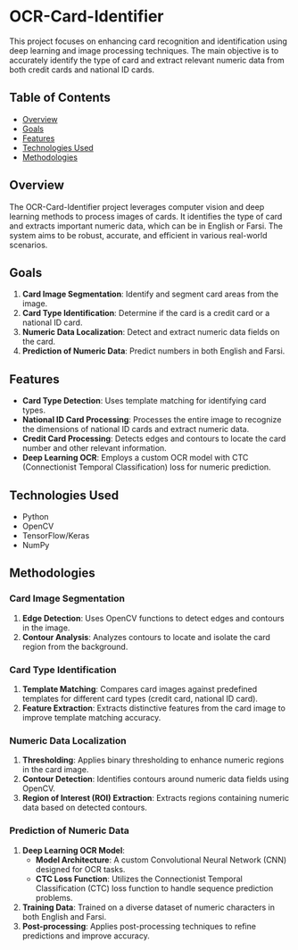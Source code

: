 # OCR-Card-Identifier

This project focuses on enhancing card recognition and identification using deep learning and image processing techniques. The main objective is to accurately identify the type of card and extract relevant numeric data from both credit cards and national ID cards.

## Table of Contents
- [Overview](#overview)
- [Goals](#goals)
- [Features](#features)
- [Technologies Used](#technologies-used)
- [Methodologies](#methodologies)

## Overview
The OCR-Card-Identifier project leverages computer vision and deep learning methods to process images of cards. It identifies the type of card and extracts important numeric data, which can be in English or Farsi. The system aims to be robust, accurate, and efficient in various real-world scenarios.

## Goals
1. **Card Image Segmentation**: Identify and segment card areas from the image.
2. **Card Type Identification**: Determine if the card is a credit card or a national ID card.
3. **Numeric Data Localization**: Detect and extract numeric data fields on the card.
4. **Prediction of Numeric Data**: Predict numbers in both English and Farsi.

## Features
- **Card Type Detection**: Uses template matching for identifying card types.
- **National ID Card Processing**: Processes the entire image to recognize the dimensions of national ID cards and extract numeric data.
- **Credit Card Processing**: Detects edges and contours to locate the card number and other relevant information.
- **Deep Learning OCR**: Employs a custom OCR model with CTC (Connectionist Temporal Classification) loss for numeric prediction.

## Technologies Used
- Python
- OpenCV
- TensorFlow/Keras
- NumPy

## Methodologies
### Card Image Segmentation
1. **Edge Detection**: Uses OpenCV functions to detect edges and contours in the image.
2. **Contour Analysis**: Analyzes contours to locate and isolate the card region from the background.

### Card Type Identification
1. **Template Matching**: Compares card images against predefined templates for different card types (credit card, national ID card).
2. **Feature Extraction**: Extracts distinctive features from the card image to improve template matching accuracy.

### Numeric Data Localization
1. **Thresholding**: Applies binary thresholding to enhance numeric regions in the card image.
2. **Contour Detection**: Identifies contours around numeric data fields using OpenCV.
3. **Region of Interest (ROI) Extraction**: Extracts regions containing numeric data based on detected contours.

### Prediction of Numeric Data
1. **Deep Learning OCR Model**:
    - **Model Architecture**: A custom Convolutional Neural Network (CNN) designed for OCR tasks.
    - **CTC Loss Function**: Utilizes the Connectionist Temporal Classification (CTC) loss function to handle sequence prediction problems.
2. **Training Data**: Trained on a diverse dataset of numeric characters in both English and Farsi.
3. **Post-processing**: Applies post-processing techniques to refine predictions and improve accuracy.
